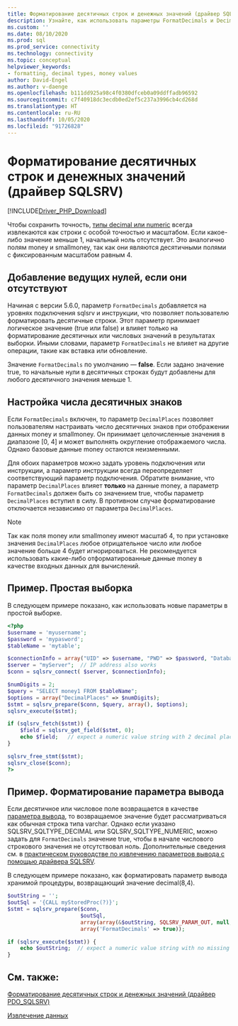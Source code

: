 ```yaml
---
title: Форматирование десятичных строк и денежных значений (драйвер SQLSRV)
description: Узнайте, как использовать параметры FormatDecimals и DecimalPlaces для форматирования десятичных или денежных значений при использовании драйвера Microsoft SQLSRV для PHP для SQL Server.
ms.custom: ''
ms.date: 08/10/2020
ms.prod: sql
ms.prod_service: connectivity
ms.technology: connectivity
ms.topic: conceptual
helpviewer_keywords:
- formatting, decimal types, money values
author: David-Engel
ms.author: v-daenge
ms.openlocfilehash: b111dd925a98c4f0380dfceb0a09ddffadb96592
ms.sourcegitcommit: c7f40918dc3ecdb0ed2ef5c237a3996cb4cd268d
ms.translationtype: HT
ms.contentlocale: ru-RU
ms.lasthandoff: 10/05/2020
ms.locfileid: "91726828"
---
```

# <a name="formatting-decimal-strings-and-money-values-sqlsrv-driver"></a>Форматирование десятичных строк и денежных значений (драйвер SQLSRV)
[!INCLUDE[Driver_PHP_Download](../../includes/driver_php_download.md)]

Чтобы сохранить точность, [типы decimal или numeric](../../t-sql/data-types/decimal-and-numeric-transact-sql.md) всегда извлекаются как строки с особой точностью и масштабом. Если какое-либо значение меньше 1, начальный ноль отсутствует. Это аналогично полям money и smallmoney, так как они являются десятичными полями с фиксированным масштабом равным 4.

## <a name="add-leading-zeroes-if-missing"></a>Добавление ведущих нулей, если они отсутствуют
Начиная с версии 5.6.0, параметр `FormatDecimals` добавляется на уровнях подключения sqlsrv и инструкции, что позволяет пользователю форматировать десятичные строки. Этот параметр принимает логическое значение (true или false) и влияет только на форматирование десятичных или числовых значений в результатах выборки. Иными словами, параметр `FormatDecimals` не влияет на другие операции, такие как вставка или обновление.

Значение `FormatDecimals` по умолчанию — **false**. Если задано значение true, то начальные нули в десятичных строках будут добавлены для любого десятичного значения меньше 1.

## <a name="configure-number-of-decimal-places"></a>Настройка числа десятичных знаков
Если `FormatDecimals` включен, то параметр `DecimalPlaces` позволяет пользователям настраивать число десятичных знаков при отображении данных money и smallmoney. Он принимает целочисленные значения в диапазоне [0, 4] и может выполнять округление отображаемого числа. Однако базовые данные money остаются неизменными.

Для обоих параметров можно задать уровень подключения или инструкции, а параметр инструкции всегда переопределяет соответствующий параметр подключения. Обратите внимание, что параметр `DecimalPlaces` влияет **только** на данные money, а параметр `FormatDecimals` должен быть со значением true, чтобы параметр `DecimalPlaces` вступил в силу. В противном случае форматирование отключается независимо от параметра `DecimalPlaces`.

> [!NOTE]
> Так как поля money или smallmoney имеют масштаб 4, то при установке значения `DecimalPlaces` любое отрицательное число или любое значение больше 4 будет игнорироваться. Не рекомендуется использовать какие-либо отформатированные данные money в качестве входных данных для вычислений.

## <a name="example---a-simple-fetch"></a>Пример. Простая выборка
В следующем примере показано, как использовать новые параметры в простой выборке.

```php
<?php
$username = 'myusername';
$password = 'mypasword';
$tableName = 'mytable';

$connectionInfo = array("UID" => $username, "PWD" => $password, "Database" => "myDB", "FormatDecimals" => true);  
$server = "myServer";  // IP address also works
$conn = sqlsrv_connect( $server, $connectionInfo);  

$numDigits = 2;
$query = "SELECT money1 FROM $tableName";
$options = array("DecimalPlaces" => $numDigits);
$stmt = sqlsrv_prepare($conn, $query, array(), $options);
sqlsrv_execute($stmt);

if (sqlsrv_fetch($stmt)) {
    $field = sqlsrv_get_field($stmt, 0);  
    echo $field;   // expect a numeric value string with 2 decimal places
}

sqlsrv_free_stmt($stmt);
sqlsrv_close($conn);
?>
```

## <a name="example---format-the-output-parameter"></a>Пример. Форматирование параметра вывода
Если десятичное или числовое поле возвращается в качестве [параметра вывода](../../connect/php/how-to-retrieve-output-parameters-using-the-sqlsrv-driver.md), то возвращаемое значение будет рассматриваться как обычная строка типа varchar. Однако если указано SQLSRV_SQLTYPE_DECIMAL или SQLSRV_SQLTYPE_NUMERIC, можно задать для `FormatDecimals` значение true, чтобы в начале числового строкового значения не отсутствовал ноль. Дополнительные сведения см. в [практическом руководстве по извлечению параметров вывода с помощью драйвера SQLSRV](../..//connect/php/how-to-retrieve-output-parameters-using-the-sqlsrv-driver.md).

В следующем примере показано, как форматировать параметр вывода хранимой процедуры, возвращающий значение decimal(8,4).

```php
$outString = '';
$outSql = '{CALL myStoredProc(?)}';
$stmt = sqlsrv_prepare($conn, 
                       $outSql, 
                       array(array(&$outString, SQLSRV_PARAM_OUT, null, SQLSRV_SQLTYPE_DECIMAL(8, 4))),
                       array('FormatDecimals' => true));

if (sqlsrv_execute($stmt)) {
    echo $outString;  // expect a numeric value string with no missing leading zero
}
```

## <a name="see-also"></a>См. также:
[Форматирование десятичных строк и денежных значений (драйвер PDO_SQLSRV)](../../connect/php/formatting-decimals-pdo-sqlsrv-driver.md)

[Извлечение данных](../../connect/php/retrieving-data.md)
